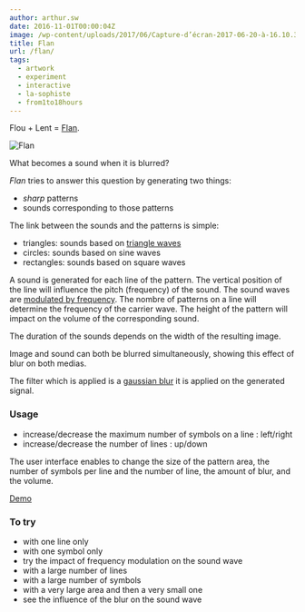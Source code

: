 ```yaml
---
author: arthur.sw
date: 2016-11-01T00:00:04Z
image: /wp-content/uploads/2017/06/Capture-d’écran-2017-06-20-à-16.10.38-thumb.png
title: Flan
url: /flan/
tags:
  - artwork
  - experiment
  - interactive
  - la-sophiste
  - from1to18hours
---
```


Flou + Lent = [Flan](https://arthursw.github.io/Flan/).

![Flan](https://camo.githubusercontent.com/ee5dbda4218ec595bcdb0f01b1664d67fbfa72d5/68747470733a2f2f732d6d656469612d63616368652d616b302e70696e696d672e636f6d2f6f726967696e616c732f30392f33312f36612f30393331366133636436343463313038363663623962643065363665343266622e6a7067)

What becomes a sound when it is blurred?

_Flan_ tries to answer this question by generating two things:
 - _sharp_ patterns
 - sounds corresponding to those patterns

The link between the sounds and the patterns is simple:
 - triangles: sounds based on [triangle waves](https://en.wikipedia.org/wiki/Triangle_wave)
 - circles: sounds based on sine waves
 - rectangles: sounds based on square waves

A sound is generated for each line of the pattern. The vertical position of the line will influence the pitch (frequency) of the sound. The sound waves are [modulated by frequency](https://en.wikipedia.org/wiki/Frequency_modulation). The nombre of patterns on a line will determine the frequency of the carrier wave. The height of the pattern will impact on the volume of the corresponding sound.

The duration of the sounds depends on the width of the resulting image.

Image and sound can both be blurred simultaneously, showing this effect of blur on both medias.

The filter which is applied is a [gaussian blur](https://en.wikipedia.org/wiki/Gaussian_function) it is applied on the generated signal.

### Usage

  * increase/decrease the maximum number of symbols on a line : left/right
  * increase/decrease the number of lines : up/down

The user interface enables to change the size of the pattern area, the number of symbols per line and the number of line, the amount of blur, and the volume.

[Demo](https://arthursw.github.io/Flan/)

### To try

 - with one line only
 - with one symbol only
 - try the impact of frequency modulation on the sound wave
 - with a large number of lines
 - with a large number of symbols
 - with a very large area and then a very small one
 - see the influence of the blur on the sound wave
